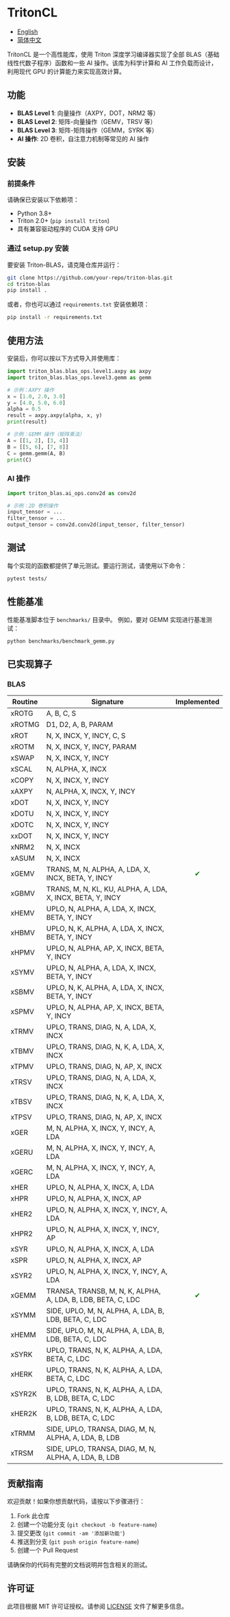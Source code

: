 
# TritonCL
- [English](README.md)
- [简体中文](README_CN.md)

TritonCL 是一个高性能库，使用 Triton 深度学习编译器实现了全部 BLAS（基础线性代数子程序）函数和一些 AI 操作。该库为科学计算和 AI 工作负载而设计，利用现代 GPU 的计算能力来实现高效计算。

## 功能
- **BLAS Level 1**: 向量操作（AXPY，DOT，NRM2 等）
- **BLAS Level 2**: 矩阵-向量操作（GEMV，TRSV 等）
- **BLAS Level 3**: 矩阵-矩阵操作（GEMM，SYRK 等）
- **AI 操作**: 2D 卷积，自注意力机制等常见的 AI 操作

## 安装

### 前提条件
请确保已安装以下依赖项：
- Python 3.8+
- Triton 2.0+ (`pip install triton`)
- 具有兼容驱动程序的 CUDA 支持 GPU

### 通过 setup.py 安装

要安装 Triton-BLAS，请克隆仓库并运行：

```bash
git clone https://github.com/your-repo/triton-blas.git
cd triton-blas
pip install .
```

或者，你也可以通过 `requirements.txt` 安装依赖项：

```bash
pip install -r requirements.txt
```

## 使用方法

安装后，你可以按以下方式导入并使用库：

```python
import triton_blas.blas_ops.level1.axpy as axpy
import triton_blas.blas_ops.level3.gemm as gemm

# 示例：AXPY 操作
x = [1.0, 2.0, 3.0]
y = [4.0, 5.0, 6.0]
alpha = 0.5
result = axpy.axpy(alpha, x, y)
print(result)

# 示例：GEMM 操作（矩阵乘法）
A = [[1, 2], [3, 4]]
B = [[5, 6], [7, 8]]
C = gemm.gemm(A, B)
print(C)
```

### AI 操作

```python
import triton_blas.ai_ops.conv2d as conv2d

# 示例：2D 卷积操作
input_tensor = ...
filter_tensor = ...
output_tensor = conv2d.conv2d(input_tensor, filter_tensor)
```

## 测试

每个实现的函数都提供了单元测试。要运行测试，请使用以下命令：

```bash
pytest tests/
```

## 性能基准

性能基准脚本位于 `benchmarks/` 目录中。 例如，要对 GEMM 实现进行基准测试：

```bash
python benchmarks/benchmark_gemm.py
```

## 已实现算子
### BLAS
| Routine            | Signature                                 |   Implemented |
|--------------------|--------------------------------------------|:--------------:|
| xROTG              | A, B, C, S                                | |
| xROTMG             | D1, D2, A, B, PARAM                        | |
| xROT               | N, X, INCX, Y, INCY, C, S                  | |
| xROTM              | N, X, INCX, Y, INCY, PARAM                 | |
| xSWAP              | N, X, INCX, Y, INCY                        | |
| xSCAL              | N, ALPHA, X, INCX                          | |
| xCOPY              | N, X, INCX, Y, INCY                        | |
| xAXPY              | N, ALPHA, X, INCX, Y, INCY                | |
| xDOT               | N, X, INCX, Y, INCY                        | |
| xDOTU              | N, X, INCX, Y, INCY                        | |
| xDOTC              | N, X, INCX, Y, INCY                        | |
| xxDOT              | N, X, INCX, Y, INCY                        | |
| xNRM2              | N, X, INCX                                 | |
| xASUM              | N, X, INCX                                 | |
| xGEMV              | TRANS, M, N, ALPHA, A, LDA, X, INCX, BETA, Y, INCY |  <span style="color:green">&#10004;</span> |
| xGBMV              | TRANS, M, N, KL, KU, ALPHA, A, LDA, X, INCX, BETA, Y, INCY ||
| xHEMV              | UPLO, N, ALPHA, A, LDA, X, INCX, BETA, Y, INCY ||
| xHBMV              | UPLO, N, K, ALPHA, A, LDA, X, INCX, BETA, Y, INCY ||
| xHPMV              | UPLO, N, ALPHA, AP, X, INCX, BETA, Y, INCY ||
| xSYMV              | UPLO, N, ALPHA, A, LDA, X, INCX, BETA, Y, INCY ||
| xSBMV              | UPLO, N, K, ALPHA, A, LDA, X, INCX, BETA, Y, INCY ||
| xSPMV              | UPLO, N, ALPHA, AP, X, INCX, BETA, Y, INCY ||
| xTRMV              | UPLO, TRANS, DIAG, N, A, LDA, X, INCX ||
| xTBMV              | UPLO, TRANS, DIAG, N, K, A, LDA, X, INCX ||
| xTPMV              | UPLO, TRANS, DIAG, N, AP, X, INCX ||
| xTRSV              | UPLO, TRANS, DIAG, N, A, LDA, X, INCX ||
| xTBSV              | UPLO, TRANS, DIAG, N, K, A, LDA, X, INCX ||
| xTPSV              | UPLO, TRANS, DIAG, N, AP, X, INCX ||
| xGER               | M, N, ALPHA, X, INCX, Y, INCY, A, LDA ||
| xGERU              | M, N, ALPHA, X, INCX, Y, INCY, A, LDA ||
| xGERC              | M, N, ALPHA, X, INCX, Y, INCY, A, LDA ||
| xHER               | UPLO, N, ALPHA, X, INCX, A, LDA ||
| xHPR               | UPLO, N, ALPHA, X, INCX, AP ||
| xHER2              | UPLO, N, ALPHA, X, INCX, Y, INCY, A, LDA ||
| xHPR2              | UPLO, N, ALPHA, X, INCX, Y, INCY, AP ||
| xSYR               | UPLO, N, ALPHA, X, INCX, A, LDA ||
| xSPR               | UPLO, N, ALPHA, X, INCX, AP ||
| xSYR2              | UPLO, N, ALPHA, X, INCX, Y, INCY, A, LDA ||
| xGEMM              | TRANSA, TRANSB, M, N, K, ALPHA, A, LDA, B, LDB, BETA, C, LDC |  <span style="color:green">&#10004;</span> |
| xSYMM              | SIDE, UPLO, M, N, ALPHA, A, LDA, B, LDB, BETA, C, LDC ||
| xHEMM              | SIDE, UPLO, M, N, ALPHA, A, LDA, B, LDB, BETA, C, LDC ||
| xSYRK               | UPLO, TRANS, N, K, ALPHA, A, LDA, BETA, C, LDC ||
| xHERK              | UPLO, TRANS, N, K, ALPHA, A, LDA, BETA, C, LDC ||
| xSYR2K             | UPLO, TRANS, N, K, ALPHA, A, LDA, B, LDB, BETA, C, LDC ||
| xHER2K             | UPLO, TRANS, N, K, ALPHA, A, LDA, B, LDB, BETA, C, LDC ||
| xTRMM              | SIDE, UPLO, TRANSA, DIAG, M, N, ALPHA, A, LDA, B, LDB ||
| xTRSM              | SIDE, UPLO, TRANSA, DIAG, M, N, ALPHA, A, LDA, B, LDB ||

## 贡献指南

欢迎贡献！如果你想贡献代码，请按以下步骤进行：
1. Fork 此仓库
2. 创建一个功能分支 (`git checkout -b feature-name`)
3. 提交更改 (`git commit -am '添加新功能'`)
4. 推送到分支 (`git push origin feature-name`)
5. 创建一个 Pull Request

请确保你的代码有完整的文档说明并包含相关的测试。

## 许可证

此项目根据 MIT 许可证授权。请参阅 [LICENSE](LICENSE) 文件了解更多信息。

